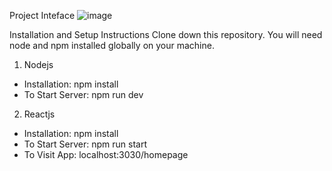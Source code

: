Project 
Inteface
![image](https://github.com/user-attachments/assets/cb269331-e55a-45e7-87fd-6f9a73f33b82)

Installation and Setup Instructions
Clone down this repository. You will need node and npm installed globally on your machine.

1. Nodejs
* Installation: npm install
* To Start Server: npm run dev
2. Reactjs
* Installation: npm install
* To Start Server: npm run start
* To Visit App: localhost:3030/homepage
